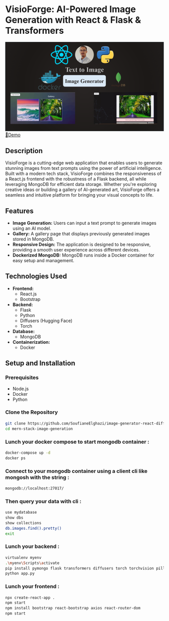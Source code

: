 # VisioForge: AI-Powered Image Generation with React & Flask & Transformers

![Header](Header.png)
<a href='https://youtu.be/L4T2DkvrlHg'>💭Demo</a>
## Description

VisioForge is a cutting-edge web application that enables users to generate stunning images from text prompts using the power of artificial intelligence. Built with a modern tech stack, VisioForge combines the responsiveness of a React.js frontend with the robustness of a Flask backend, all while leveraging MongoDB for efficient data storage. Whether you're exploring creative ideas or building a gallery of AI-generated art, VisioForge offers a seamless and intuitive platform for bringing your visual concepts to life.
## Features

- **Image Generation:** Users can input a text prompt to generate images using an AI model.
- **Gallery:** A gallery page that displays previously generated images stored in MongoDB.
- **Responsive Design:** The application is designed to be responsive, providing a smooth user experience across different devices.
- **Dockerized MongoDB:** MongoDB runs inside a Docker container for easy setup and management.

## Technologies Used

- **Frontend:**
  - React.js
  - Bootstrap
- **Backend:**
  - Flask
  - Python
  - Diffusers (Hugging Face)
  - Torch
- **Database:**
  - MongoDB
- **Containerization:**
  - Docker

## Setup and Installation

### Prerequisites

- Node.js
- Docker
- Python
### Clone the Repository

```bash
git clone https://github.com/SoufianeElghazi/image-generator-react-diffusers.git
cd mern-stack-image-generation
```
### Lunch your docker compose to start mongodb container :
```bash
docker-compose up -d
docker ps
```
### Connect to your mongodb container using a client cli like mongosh with the string :
```bash
mongodb://localhost:27017/
```
### Then query your data with cli :
```bash
use mydatabase
show dbs
show collections
db.images.find().pretty()
exit
```

### Lunch your backend :

```bash
virtualenv myenv
.\myenv\Scripts\activate
pip install pymongo flask transformers diffusers torch torchvision pillow
python app.py
```

### Lunch your frontend :

```bash
npx create-react-app .
npm start
npm install bootstrap react-bootstrap axios react-router-dom
npm start
```
